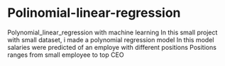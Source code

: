 # Polinomial-linear-regression
Polynomial_linear_regression with machine learning 
In this small project with small dataset, i made a polynomial regression model 
In this model salaries were predicted of an employe with different positions 
Positions ranges from small employee to top CEO
